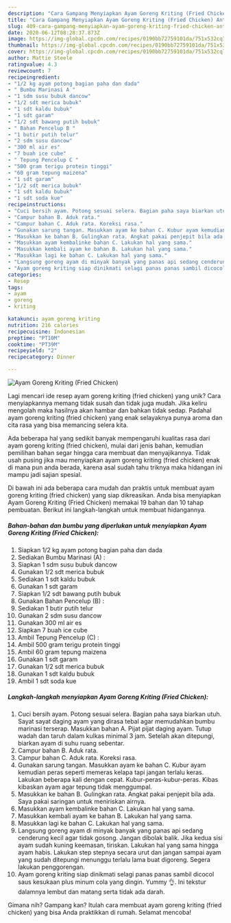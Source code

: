 ```yaml
---
description: "Cara Gampang Menyiapkan Ayam Goreng Kriting (Fried Chicken) Anti Gagal"
title: "Cara Gampang Menyiapkan Ayam Goreng Kriting (Fried Chicken) Anti Gagal"
slug: 409-cara-gampang-menyiapkan-ayam-goreng-kriting-fried-chicken-anti-gagal
date: 2020-06-12T08:28:37.873Z
image: https://img-global.cpcdn.com/recipes/0190bb72759101da/751x532cq70/ayam-goreng-kriting-fried-chicken-foto-resep-utama.jpg
thumbnail: https://img-global.cpcdn.com/recipes/0190bb72759101da/751x532cq70/ayam-goreng-kriting-fried-chicken-foto-resep-utama.jpg
cover: https://img-global.cpcdn.com/recipes/0190bb72759101da/751x532cq70/ayam-goreng-kriting-fried-chicken-foto-resep-utama.jpg
author: Mattie Steele
ratingvalue: 4.3
reviewcount: 7
recipeingredient:
- "1/2 kg ayam potong bagian paha dan dada"
- " Bumbu Marinasi A "
- "1 sdm susu bubuk dancow"
- "1/2 sdt merica bubuk"
- "1 sdt kaldu bubuk"
- "1 sdt garam"
- "1/2 sdt bawang putih bubuk"
- " Bahan Pencelup B "
- "1 butir putih telur"
- "2 sdm susu dancow"
- "300 ml air es"
- "7 buah ice cube"
- " Tepung Pencelup C "
- "500 gram terigu protein tinggi"
- "60 gram tepung maizena"
- "1 sdt garam"
- "1/2 sdt merica bubuk"
- "1 sdt kaldu bubuk"
- "1 sdt soda kue"
recipeinstructions:
- "Cuci bersih ayam. Potong sesuai selera. Bagian paha saya biarkan utuh. Sayat sayat daging ayam yang dirasa tebal agar memudahkan bumbu marinasi terserap. Masukkan bahan A. Pijat pijat daging ayam. Tutup wadah dan taruh dalam kulkas minimal 3 jam. Setelah akan ditepungi, biarkan ayam di suhu ruang sebentar."
- "Campur bahan B. Aduk rata."
- "Campur bahan C. Aduk rata. Koreksi rasa."
- "Gunakan sarung tangan. Masukkan ayam ke bahan C. Kubur ayam kemudian peras seperti memeras kelapa tapi jangan terlalu keras. Lakukan beberapa kali dengan cepat. Kubur-peras-kubur-peras. Kibas kibaskan ayam agar tepung tidak menggumpal."
- "Masukkan ke bahan B. Gulingkan rata. Angkat pakai penjepit bila ada. Saya pakai saringan untuk meniriskan airnya."
- "Masukkan ayam kembalinke bahan C. Lakukan hal yang sama."
- "Masukkan kembali ayam ke bahan B. Lakukan hal yang sama."
- "Masukkan lagi ke bahan C. Lakukan hal yang sama."
- "Langsung goreng ayam di minyak banyak yang panas api sedang cenderung kecil agar tidak gosong. Jangan dibolak balik. Jika kedua sisi ayam sudah kuning keemasan, tiriskan. Lakukan hal yang sama hingga ayam habis. Lakukan step stepnya secara urut dan jangan sampai ayam yang sudah ditepungi menunggu terlalu lama buat digoreng. Segera lakukan penggorengan."
- "Ayam goreng kriting siap dinikmati selagi panas panas sambil dicocol saus kesukaan plus minum cola yang dingin. Yummy 👌. Ini tekstur dalamnya lembut dan matang serta tidak ada darah."
categories:
- Resep
tags:
- ayam
- goreng
- kriting

katakunci: ayam goreng kriting 
nutrition: 216 calories
recipecuisine: Indonesian
preptime: "PT10M"
cooktime: "PT39M"
recipeyield: "2"
recipecategory: Dinner

---
```



![Ayam Goreng Kriting (Fried Chicken)](https://img-global.cpcdn.com/recipes/0190bb72759101da/751x532cq70/ayam-goreng-kriting-fried-chicken-foto-resep-utama.jpg)

Lagi mencari ide resep ayam goreng kriting (fried chicken) yang unik? Cara menyiapkannya memang tidak susah dan tidak juga mudah. Jika keliru mengolah maka hasilnya akan hambar dan bahkan tidak sedap. Padahal ayam goreng kriting (fried chicken) yang enak selayaknya punya aroma dan cita rasa yang bisa memancing selera kita.



Ada beberapa hal yang sedikit banyak mempengaruhi kualitas rasa dari ayam goreng kriting (fried chicken), mulai dari jenis bahan, kemudian pemilihan bahan segar hingga cara membuat dan menyajikannya. Tidak usah pusing jika mau menyiapkan ayam goreng kriting (fried chicken) enak di mana pun anda berada, karena asal sudah tahu triknya maka hidangan ini mampu jadi sajian spesial.


Di bawah ini ada beberapa cara mudah dan praktis untuk membuat ayam goreng kriting (fried chicken) yang siap dikreasikan. Anda bisa menyiapkan Ayam Goreng Kriting (Fried Chicken) memakai 19 bahan dan 10 tahap pembuatan. Berikut ini langkah-langkah untuk membuat hidangannya.

<!--inarticleads1-->

##### Bahan-bahan dan bumbu yang diperlukan untuk menyiapkan Ayam Goreng Kriting (Fried Chicken):

1. Siapkan 1/2 kg ayam potong bagian paha dan dada
1. Sediakan  Bumbu Marinasi (A) :
1. Siapkan 1 sdm susu bubuk dancow
1. Gunakan 1/2 sdt merica bubuk
1. Sediakan 1 sdt kaldu bubuk
1. Gunakan 1 sdt garam
1. Siapkan 1/2 sdt bawang putih bubuk
1. Gunakan  Bahan Pencelup (B) :
1. Sediakan 1 butir putih telur
1. Gunakan 2 sdm susu dancow
1. Gunakan 300 ml air es
1. Siapkan 7 buah ice cube
1. Ambil  Tepung Pencelup (C) :
1. Ambil 500 gram terigu protein tinggi
1. Ambil 60 gram tepung maizena
1. Gunakan 1 sdt garam
1. Gunakan 1/2 sdt merica bubuk
1. Gunakan 1 sdt kaldu bubuk
1. Ambil 1 sdt soda kue




<!--inarticleads2-->

##### Langkah-langkah menyiapkan Ayam Goreng Kriting (Fried Chicken):

1. Cuci bersih ayam. Potong sesuai selera. Bagian paha saya biarkan utuh. Sayat sayat daging ayam yang dirasa tebal agar memudahkan bumbu marinasi terserap. Masukkan bahan A. Pijat pijat daging ayam. Tutup wadah dan taruh dalam kulkas minimal 3 jam. Setelah akan ditepungi, biarkan ayam di suhu ruang sebentar.
1. Campur bahan B. Aduk rata.
1. Campur bahan C. Aduk rata. Koreksi rasa.
1. Gunakan sarung tangan. Masukkan ayam ke bahan C. Kubur ayam kemudian peras seperti memeras kelapa tapi jangan terlalu keras. Lakukan beberapa kali dengan cepat. Kubur-peras-kubur-peras. Kibas kibaskan ayam agar tepung tidak menggumpal.
1. Masukkan ke bahan B. Gulingkan rata. Angkat pakai penjepit bila ada. Saya pakai saringan untuk meniriskan airnya.
1. Masukkan ayam kembalinke bahan C. Lakukan hal yang sama.
1. Masukkan kembali ayam ke bahan B. Lakukan hal yang sama.
1. Masukkan lagi ke bahan C. Lakukan hal yang sama.
1. Langsung goreng ayam di minyak banyak yang panas api sedang cenderung kecil agar tidak gosong. Jangan dibolak balik. Jika kedua sisi ayam sudah kuning keemasan, tiriskan. Lakukan hal yang sama hingga ayam habis. Lakukan step stepnya secara urut dan jangan sampai ayam yang sudah ditepungi menunggu terlalu lama buat digoreng. Segera lakukan penggorengan.
1. Ayam goreng kriting siap dinikmati selagi panas panas sambil dicocol saus kesukaan plus minum cola yang dingin. Yummy 👌. Ini tekstur dalamnya lembut dan matang serta tidak ada darah.




Gimana nih? Gampang kan? Itulah cara membuat ayam goreng kriting (fried chicken) yang bisa Anda praktikkan di rumah. Selamat mencoba!

